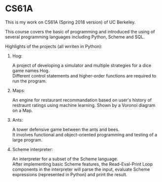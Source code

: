 # CS61A

This is my work on CS61A (Spring 2018 version) of UC Berkeley.

This course covers the basic of programming and introduced the using of several programming languages including Python, Scheme and SQL.

Highlights of the projects (all wrriten in Python):

1. Hog:

    A project of developing a simulator and multiple strategies for a dice game names Hog.    
    Different control statements and higher-order functions are required to run the program.
    
2. Maps:

    An engine for restaurant recommandation based on user's history of restraunt ratings using machine learning. 
    Shown by a Voronoi diagram on a Map.
    
3. Ants:

    A tower defensive game between the ants and bees.     
    It involves functional and object-oriented programming and testing of a large program. 
    
4. Scheme interpreter:

    An interpreter for a subset of the Scheme language.     
    After implementing basic Scheme features, the Read-Eval-Print Loop components in the interpreter will parse the input, evaluate 
    Scheme expressions (represented in Python) and print the result. 
